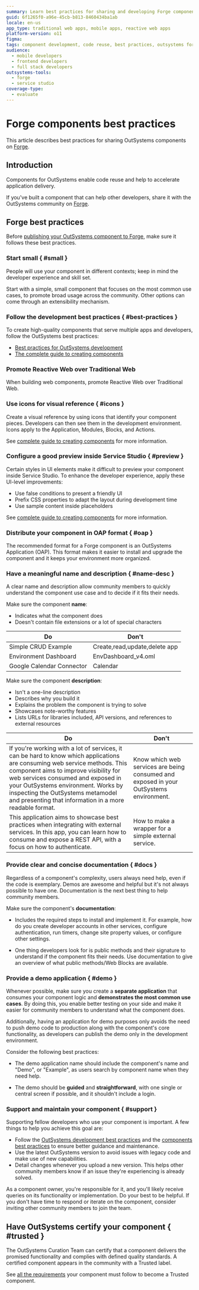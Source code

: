 ```yaml
---
summary: Learn best practices for sharing and developing Forge components in OutSystems 11 (O11) to enhance code reuse and application delivery.
guid: 6f1265f0-a96e-45cb-b813-8460434ba1ab
locale: en-us
app_type: traditional web apps, mobile apps, reactive web apps
platform-version: o11
figma:
tags: component development, code reuse, best practices, outsystems forge, developer experience
audience:
  - mobile developers
  - frontend developers
  - full stack developers
outsystems-tools:
  - forge
  - service studio
coverage-type:
  - evaluate
---
```


# Forge components best practices

This article describes best practices for sharing OutSystems components on [Forge](https://www.outsystems.com/forge/).

## Introduction

Components for OutSystems enable code reuse and help to accelerate application delivery.

If you've built a component that can help other developers, share it with the OutSystems community on [Forge](https://www.outsystems.com/forge/).

## Forge best practices

Before [publishing your OutSystems component to Forge](https://success.outsystems.com/Support/Forge_Components/Forge_FAQs/Sharing_a_Project#How_do_I_publish_a_component.3F), make sure it follows these best practices.

### Start small { #small }

People will use your component in different contexts; keep in mind the developer experience and skill set.

Start with a simple, small component that focuses on the most common use cases, to promote broad usage across the community. Other options can come through an extensibility mechanism. 

### Follow the development best practices { #best-practices }

To create high-quality components that serve multiple apps and developers, follow the OutSystems best practices:

* [Best practices for OutSystems development](https://success.outsystems.com/Documentation/Best_Practices/Development)
* [The complete guide to creating components](creating-components.md)

### Promote Reactive Web over Traditional Web

When building web components, promote Reactive Web over Traditional Web.

### Use icons for visual reference { #icons }

Create a visual reference by using icons that identify your component pieces. Developers can then see them in the development environment. Icons apply to the Application, Modules, Blocks, and Actions.

See [complete guide to creating components](creating-components.md#icons) for more information.

### Configure a good preview inside Service Studio { #preview }

Certain styles in UI elements make it difficult to preview your component inside Service Studio. To enhance the developer experience, apply these UI-level improvements:

* Use false conditions to present a friendly UI
* Prefix CSS properties to adapt the layout during development time
* Use sample content inside placeholders

See [complete guide to creating components](creating-components.md#good-preview) for more information.

### Distribute your component in OAP format { #oap }

The recommended format for a Forge component is an OutSystems Application (OAP). This format makes it easier to install and upgrade the component and it keeps your environment more organized.

### Have a meaningful name and description { #name-desc }

A clear name and description allow community members to quickly understand the component use case and to decide if it fits their needs.

Make sure the component **name**:

* Indicates what the component does
* Doesn't contain file extensions or a lot of special characters

| Do      | Don't   |
|---------|---------|
| Simple CRUD Example | Create,read,update,delete app |
| Environment Dashboard | EnvDashboard_v4.oml |
| Google Calendar Connector | Calendar |

Make sure the component **description**:

* Isn't a one-line description
* Describes why you build it
* Explains the problem the component is trying to solve
* Showcases note-worthy features
* Lists URLs for libraries included, API versions, and references to external resources

| Do      | Don't   |
|---------|---------|
| If you're working with a lot of services, it can be hard to know which applications are consuming web service methods. This component aims to improve visibility for web services consumed and exposed in your OutSystems environment. Works by inspecting the OutSystems metamodel and presenting that information in a more readable format. | Know which web services are being consumed and exposed in your OutSystems environment. |
| This application aims to showcase best practices when integrating with external services. In this app, you can learn how to consume and expose a REST API, with a focus on how to authenticate. | How to make a wrapper for a simple external service. |

### Provide clear and concise documentation { #docs }

Regardless of a component's complexity, users always need help, even if the code is exemplary. Demos are awesome and helpful but it's not always possible to have one. Documentation is the next best thing to help community members.

Make sure the component's **documentation**:

* Includes the required steps to install and implement it. For example, how do you create developer accounts in other services, configure authentication, run timers, change site property values, or configure other settings.

* One thing developers look for is public methods and their signature to understand if the component fits their needs. Use documentation to give an overview of what public methods/Web Blocks are available.

### Provide a demo application { #demo }

Whenever possible, make sure you create a **separate application** that consumes your component logic and **demonstrates the most common use cases**. By doing this, you enable better testing on your side and make it easier for community members to understand what the component does. 

Additionally, having an application for demo purposes only avoids the need to push demo code to production along with the component's core functionality, as developers can publish the demo only in the development environment.

Consider the following best practices:

* The demo application name should include the component's name and "Demo", or "Example", as users search by component name when they need help.

* The demo should be **guided** and **straightforward**, with one single or central screen if possible, and it shouldn't include a login.

### Support and maintain your component { #support }

Supporting fellow developers who use your component is important. A few things to help you achieve this goal are:

* Follow the [OutSystems development best practices](https://success.outsystems.com/Documentation/Best_Practices/Development) and the [components best practices](creating-components.md) to ensure better guidance and maintenance.
* Use the latest OutSystems version to avoid issues with legacy code and make use of new capabilities.
* Detail changes whenever you upload a new version. This helps other community members know if an issue they're experiencing is already solved.

As a component owner, you're responsible for it, and you'll likely  receive queries on its functionality or implementation. Do your best to be helpful. If you don't have time to respond or iterate on the component, consider inviting other community members to join the team.

## Have OutSystems certify your component { #trusted }

The OutSystems Curation Team can certify that a component delivers the promised functionality and complies with defined quality standards. A certified component appears in the community with a Trusted label.

See [all the requirements](https://success.outsystems.com/Support/Forge_Components/Forge_FAQs/Trusted_components_requirements) your component must follow to become a Trusted component.
